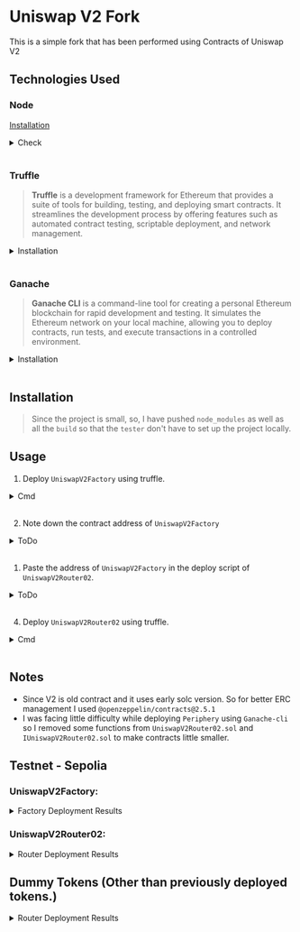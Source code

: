 # Uniswap V2 Fork

This is a simple fork that has been performed using Contracts of Uniswap V2 

## Technologies Used

### Node
[Installation](https://nodejs.org/en/download/package-manager)<br>
<details>
<summary>Check</summary>

```bash
node -v
# v18.20.4
```

</details><br>

### Truffle
> **Truffle** is a development framework for Ethereum that provides a suite of tools for building, testing, and deploying smart contracts. It streamlines the development process by offering features such as automated contract testing, scriptable deployment, and network management.

<details>
<summary>Installation</summary>

```bash
npm install -g truffle
```

</details><br>

### Ganache
> **Ganache CLI** is a command-line tool for creating a personal Ethereum blockchain for rapid development and testing. It simulates the Ethereum network on your local machine, allowing you to deploy contracts, run tests, and execute transactions in a controlled environment.

<details>
<summary>Installation</summary>

```bash
npm install -g ganache-cli
```

</details><br>


## Installation
> Since the project is small, so, I have pushed `node_modules` as well as all the `build` so that the `tester` don't have to set up the project locally.

## Usage
1. Deploy `UniswapV2Factory` using truffle.

<details>
<summary>Cmd</summary>

<details>
<summary>Using Mainnet</summary>

```
1.
Location: core/migrations/1_initial_migration.js
ToDo    : Update token1Address, token2Address

2.
Location: core/truffle-config.js
ToDo    : Add Infura/Alchemy network information.
```

```bash
truffle migrate --reset --network mainnet
```

</details>

<details>
<summary>Using Local Network</summary>

```bash
truffle migrate --reset
# Assume: Not using mainnet.
```

</details>

</details><br>

2. Note down the contract address of `UniswapV2Factory`

<details>
<summary>ToDo</summary>

```
contract address:    0x1897c3cb573E95A0f954A69F51924D910A882eD0
```

</details><br>

1. Paste the address of `UniswapV2Factory` in the deploy script of `UniswapV2Router02`.

<details>
<summary>ToDo</summary>

```
location: periphery/migrations/1_initial_migration.js

let FACTORY_ADDRESS = "0xE83C3dA3D32c2B71A57cf34ddbc3B6063ed2e818"
```

</details><br>

4. Deploy `UniswapV2Router02` using truffle.

<details>
<summary>Cmd</summary>

<details>
<summary>Using Mainnet</summary>

```bash
truffle migrate --reset --network mainnet
```

</details>

<details>
<summary>Using Local Network</summary>

```bash
truffle migrate --reset
# Assume: Not using mainnet.
```

</details>

</details><br>

## Notes

* Since V2 is old contract and it uses early solc version. So for better ERC management I used `@openzeppelin/contracts@2.5.1`
* I was facing little difficulty while deploying `Periphery` using `Ganache-cli` so I removed some functions from `UniswapV2Router02.sol` and `IUniswapV2Router02.sol` to make contracts little smaller.

## Testnet - Sepolia

### UniswapV2Factory:

<details>
<summary>Factory Deployment Results</summary>

```
   Deploying 'UniswapV2Factory'
   ----------------------------
   > transaction hash:    0x8db490fc931adc73f1a574c2dbe39db7e5652ab019d7d5c52895c29f51861ecd
   > Blocks: 1            Seconds: 9
   > contract address:    0x4f66E2b79629f7779FC9A21A86Fdc26f7b684A8F
   > block number:        6362139
   > block timestamp:     1721741304
   > account:             0x9172BDC8973f91430ff81C49D05bd5416F4AB58a
   > balance:             6.412500369557721912
   > gas used:            4140182 (0x3f2c96)
   > gas price:           14.64795296 gwei
   > value sent:          0 ETH
   > total cost:          0.06064519118183872 ETH


   Deploying 'Token1'
   ------------------
   > transaction hash:    0x020f18a9e39b9966cc6d667691a69eb0800a5419515b9e4c067707c08cc391ed
   > Blocks: 0            Seconds: 4
   > contract address:    0x02d78981614693460cf6E146bDb0CF9032264A53
   > block number:        6362140
   > block timestamp:     1721741316
   > account:             0x9172BDC8973f91430ff81C49D05bd5416F4AB58a
   > balance:             6.396915330403785753
   > gas used:            1057897 (0x102469)
   > gas price:           14.732095047 gwei
   > value sent:          0 ETH
   > total cost:          0.015585039153936159 ETH


   Deploying 'Token2'
   ------------------
   > transaction hash:    0xb33061b7dcf4d17a9323a6f854254f240f934d33f68c35b70b9e0c364b1487fe
   > Blocks: 1            Seconds: 16
   > contract address:    0x75ece1cF97452A775aF2d849D2f86B5928009352
   > block number:        6362142
   > block timestamp:     1721741340
   > account:             0x9172BDC8973f91430ff81C49D05bd5416F4AB58a
   > balance:             6.382467555822340555
   > gas used:            1057897 (0x102469)
   > gas price:           13.657071134 gwei
   > value sent:          0 ETH
   > total cost:          0.014447774581445198 ETH
```

</details>

### UniswapV2Router02:

<details>
<summary>Router Deployment Results</summary>

```
   Deploying 'WETH'
   ----------------
   > transaction hash:    0xe8ca9c1939e8923497bfe0ce2f775d945ba5ccf13eedd23515d3c472db2f5f22
   > Blocks: 2            Seconds: 17
   > contract address:    0x6a8D65468623Ab1Ed11dD53BF0C039E0600e1bF0
   > block number:        6361340
   > block timestamp:     1721729268
   > account:             0xBD3DFbeF207e34d426c658175D56245E756e444a
   > balance:             0.523334067000737515
   > gas used:            830246 (0xcab26)
   > gas price:           36.107613781 gwei
   > value sent:          0 ETH
   > total cost:          0.029978201911220126 ETH


   Deploying 'UniswapV2Router02'
   -----------------------------
   > transaction hash:    0x5701074a7862d5cbdeeeed0311557c4444e7aac0ceb4ff88b806dff35b34c0a9
   > Blocks: 2            Seconds: 16
   > contract address:    0x334DF8499e865c4d785d81862D2342A8369Ae814
   > block number:        6361342
   > block timestamp:     1721729292
   > account:             0xBD3DFbeF207e34d426c658175D56245E756e444a
   > balance:             0.350587767654495859
   > gas used:            4708851 (0x47d9f3)
   > gas price:           36.685446056 gwei
   > value sent:          0 ETH
   > total cost:          0.172746299346241656 ETH
```

</details>

## Dummy Tokens (Other than previously deployed tokens.)

<details>
<summary>Router Deployment Results</summary>

```
   Replacing 'Token1'
   ------------------
   > transaction hash:    0x56117faaabae382b56e8cc057cc247538d26eaf34835c14c5214ff4ab52b9dfe
   > Blocks: 0            Seconds: 5
   > contract address:    0xe32E8e30DFA0D86efe53749A7865B3a04D3659BE
   > block number:        6362264
   > block timestamp:     1721743368
   > account:             0x9172BDC8973f91430ff81C49D05bd5416F4AB58a
   > balance:             6.189073760813495277
   > gas used:            1113541 (0x10fdc5)
   > gas price:           22.113893231 gwei
   > value sent:          0 ETH
   > total cost:          0.024624726782340971 ETH


   Replacing 'Token2'
   ------------------
   > transaction hash:    0xbac365515518f0f69dec30fc415179de818f727dff2699eac5bf9bb6fb432d6b
   > Blocks: 0            Seconds: 4
   > contract address:    0x1Dad99F3387C809bf111Bfc5668637AF8B900c96
   > block number:        6362265
   > block timestamp:     1721743380
   > account:             0x9172BDC8973f91430ff81C49D05bd5416F4AB58a
   > balance:             6.165220169232350523
   > gas used:            1113541 (0x10fdc5)
   > gas price:           21.421385994 gwei
   > value sent:          0 ETH
   > total cost:          0.023853591581144754 ETH

```

</details>